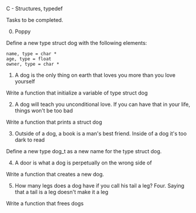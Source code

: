 C - Structures, typedef

Tasks to be completed. 

0. Poppy 

Define a new type struct dog with the following elements:

    name, type = char *
    age, type = float
    owner, type = char *

1. A dog is the only thing on earth that loves you more than you love yourself 

Write a function that initialize a variable of type struct dog

2. A dog will teach you unconditional love. If you can have that in your life, things won't be too bad 

Write a function that prints a struct dog

3. Outside of a dog, a book is a man's best friend. Inside of a dog it's too dark to read 

Define a new type dog_t as a new name for the type struct dog.

4. A door is what a dog is perpetually on the wrong side of

Write a function that creates a new dog.

5. How many legs does a dog have if you call his tail a leg? Four. Saying that a tail is a leg doesn't make it a leg 

Write a function that frees dogs



